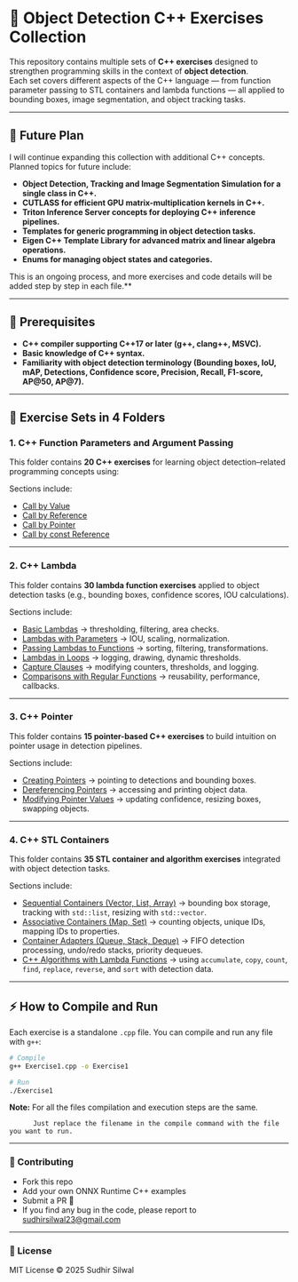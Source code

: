 # 🎯 Object Detection C++ Exercises Collection

This repository contains multiple sets of **C++ exercises** designed to strengthen programming skills in the context of **object detection**.  
Each set covers different aspects of the C++ language — from function parameter passing to STL containers and lambda functions — all applied to bounding boxes, image segmentation, and object tracking tasks.

---
## 🔧 Future Plan

I will continue expanding this collection with additional C++ concepts. Planned topics for future include:

- **Object Detection, Tracking and Image Segmentation Simulation for a single class in C++.** 
- **CUTLASS for efficient GPU matrix-multiplication kernels in C++.**
- **Triton Inference Server concepts for deploying C++ inference pipelines.**
- **Templates for generic programming in object detection tasks.** 
- **Eigen C++ Template Library for advanced matrix and linear algebra operations.** 
- **Enums for managing object states and categories.** 

This is an ongoing process, and more exercises and code details will be added step by step in each file.** 

---

## 🔧 Prerequisites

- **C++ compiler supporting C++17 or later (g++, clang++, MSVC).** 
- **Basic knowledge of C++ syntax.** 
- **Familiarity with object detection terminology (Bounding boxes, IoU, mAP, Detections, Confidence score, Precision, Recall, F1-score, AP@50, AP@7).** 

---

## 📂 Exercise Sets in 4 Folders

### 1. C++ Function Parameters and Argument Passing 
This folder contains **20 C++ exercises** for learning object detection–related programming concepts using:  

Sections include:
* [Call by Value](Function%20Parameters%20and%20Argument%20Passing/1.%20Call%20by%20Value)
* [Call by Reference](Function%20Parameters%20and%20Argument%20Passing/2.%20Call%20by%20Reference)
* [Call by Pointer](Function%20Parameters%20and%20Argument%20Passing/3.%20Call%20by%20Pointer)
* [Call by const Reference](Function%20Parameters%20and%20Argument%20Passing/4.%20Call%20by%20const%20Reference)

---

### 2. C++ Lambda 
This folder contains **30 lambda function exercises** applied to object detection tasks (e.g., bounding boxes, confidence scores, IOU calculations).  


Sections include:
* [Basic Lambdas](Lambda/1.%20Basic_Lambda) → thresholding, filtering, area checks.
* [Lambdas with Parameters](Lambda/2.%20Lambda_With_Parameters) → IOU, scaling, normalization.
* [Passing Lambdas to Functions](Lambda/3.%20Passing_Lambdas_to_Functions) → sorting, filtering, transformations.
* [Lambdas in Loops](Lambda/4.%20Using_Lambdas_in_Loops) → logging, drawing, dynamic thresholds.
* [Capture Clauses](Lambda/5.%20Capture_Clause[]_and_Capture_by_Reference[&]) → modifying counters, thresholds, and logging.
* [Comparisons with Regular Functions](Lambda/6.%20Regular_Functions_vs_Lambda_Functions) → reusability, performance, callbacks.

---

### 3. C++ Pointer 
This folder contains **15 pointer-based C++ exercises** to build intuition on pointer usage in detection pipelines.

Sections include:
* [Creating Pointers](Pointer/1.%20Creating%20Pointers) → pointing to detections and bounding boxes.
* [Dereferencing Pointers](Pointer/2.%20Dereferencing) → accessing and printing object data.
* [Modifying Pointer Values](Pointer/3.%20Modify%20the%20Pointer%20Value) → updating confidence, resizing boxes, swapping objects.
---

### 4. C++ STL Containers
This folder contains **35 STL container and algorithm exercises** integrated with object detection tasks.  

Sections include:
* [Sequential Containers (Vector, List, Array)](STL/1.%20Sequential%20Containers%20(Vector,%20List,%20Array)) → bounding box storage, tracking with `std::list`, resizing with `std::vector`.
* [Associative Containers (Map, Set)](STL/2.%20Associative%20Containers%20(Map,%20Set)) → counting objects, unique IDs, mapping IDs to properties.
* [Container Adapters (Queue, Stack, Deque)](STL/3.%20Container%20Adapters%20(Queue,%20Stack,%20Deque)) → FIFO detection processing, undo/redo stacks, priority dequeues.
* [C++ Algorithms with Lambda Functions](STL/4.%20STL%20Lambda%20and%20Standard%20Algorithms) → using `accumulate`, `copy`, `count`, `find`, `replace`, `reverse`, and `sort` with detection data.

---

## ⚡ How to Compile and Run

Each exercise is a standalone `.cpp` file. You can compile and run any file with `g++`:

```bash
# Compile
g++ Exercise1.cpp -o Exercise1

# Run
./Exercise1
```

**Note:** For all the files compilation and execution steps are the same.  

		  Just replace the filename in the compile command with the file you want to run.


---

### 🤝 Contributing

- Fork this repo
- Add your own ONNX Runtime C++ examples
- Submit a PR 🚀
- If you find any bug in the code, please report to sudhirsilwal23@gmail.com

---

### 📜 License

MIT License © 2025 Sudhir Silwal
